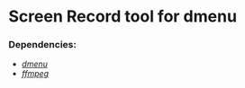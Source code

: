 # Screen Record tool for dmenu

### Dependencies:
- [*dmenu*](https://tools.suckless.org/dmenu/)
- [*ffmpeg*](https://www.ffmpeg.org/download.html)
